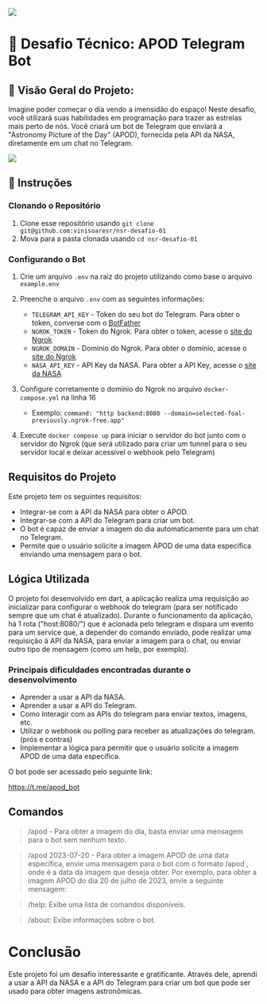 ![](https://i.imgur.com/xG74tOh.png)

# 🚀 Desafio Técnico: APOD Telegram Bot

## 🌌 Visão Geral do Projeto:

Imagine poder começar o dia vendo a imensidão do espaço! Neste desafio, você utilizará suas habilidades em programação para trazer as estrelas mais perto de nós. Você criará um bot de Telegram que enviará a "Astronomy Picture of the Day" (APOD), fornecida pela API da NASA, diretamente em um chat no Telegram.

![](./github/example.gif)

## 📝 Instruções

### Clonando o Repositório

1. Clone esse repositório usando `git clone git@github.com:vinisoaresr/nsr-desafio-01`
2. Mova para a pasta clonada usando `cd nsr-desafio-01`

### Configurando o Bot

1. Crie um arquivo `.env` na raiz do projeto utilizando como base o arquivo `example.env`
2. Preenche o arquivo `.env` com as seguintes informações:
   - `TELEGRAM_API_KEY` - Token do seu bot do Telegram. Para obter o token, converse com o [BotFather](https://t.me/botfather)
   - `NGROK_TOKEN` - Token do Ngrok. Para obter o token, acesse o [site do Ngrok](https://ngrok.com/)
   - `NGROK_DOMAIN` - Domínio do Ngrok. Para obter o domínio, acesse o [site do Ngrok](https://ngrok.com/)
   - `NASA_API_KEY` - API Key da NASA. Para obter a API Key, acesse o [site da NASA](https://api.nasa.gov/)
3. Configure corretamente o domínio do Ngrok no arquivo `docker-compose.yml` na linha 16

   - Exemplo: `command: "http backend:8080 --domain=selected-foal-previously.ngrok-free.app"`

4. Execute `docker compose up` para iniciar o servidor do bot junto com o servidor do Ngrok (que será utilizado para criar um tunnel para o seu servidor local e deixar acessível o webhook pelo Telegram)

## Requisitos do Projeto

Este projeto tem os seguintes requisitos:

- Integrar-se com a API da NASA para obter o APOD.
- Integrar-se com a API do Telegram para criar um bot.
- O bot é capaz de enviar a imagem do dia automaticamente para um chat no Telegram.
- Permite que o usuário solicite a imagem APOD de uma data específica enviando uma mensagem para o bot.

## Lógica Utilizada

O projeto foi desenvolvido em dart, a aplicação realiza uma requisição ao inicializar para configurar o webhook do telegram (para ser notificado sempre que um chat é atualizado). Durante o funcionamento da aplicação, há 1 rota ("host:8080/") que é acionada pelo telegram e dispara um evento para um service que, a depender do comando enviado, pode realizar uma requisição à API da NASA, para enviar a imagem para o chat, ou enviar outro tipo de mensagem (como um help, por exemplo).

### Principais dificuldades encontradas durante o desenvolvimento

- Aprender a usar a API da NASA.
- Aprender a usar a API do Telegram.
- Como Interagir com as APIs do telegram para enviar textos, imagens, etc.
- Utilizar o webhook ou polling para receber as atualizações do telegram. (prós e contras)
- Implementar a lógica para permitir que o usuário solicite a imagem APOD de uma data específica.

O bot pode ser acessado pelo seguinte link:

https://t.me/apod_bot

## Comandos

> /apod - Para obter a imagem do dia, basta enviar uma mensagem para o bot sem nenhum texto.

> /apod 2023-07-20 - Para obter a imagem APOD de uma data específica, envie uma mensagem para o bot com o formato /apod <data>, onde <data> é a data da imagem que deseja obter. Por exemplo, para obter a imagem APOD do dia 20 de julho de 2023, envie a seguinte mensagem:

> /help: Exibe uma lista de comandos disponíveis.

> /about: Exibe informações sobre o bot.

# Conclusão

Este projeto foi um desafio interessante e gratificante. Através dele, aprendi a usar a API da NASA e a API do Telegram para criar um bot que pode ser usado para obter imagens astronômicas.

